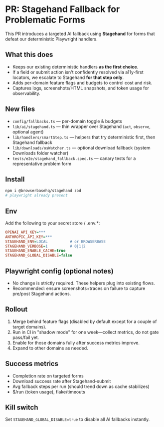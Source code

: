 # PR: Stagehand Fallback for Problematic Forms

This PR introduces a targeted AI fallback using **Stagehand** for forms that defeat our deterministic Playwright handlers.

## What this does
- Keeps our existing deterministic handlers **as the first choice**.
- If a field or submit action isn't confidently resolved via a11y-first locators, we escalate to Stagehand **for that step only**.
- Adds per-domain feature flags and budgets to control cost and risk.
- Captures logs, screenshots/HTML snapshots, and token usage for observability.

## New files
- `config/fallbacks.ts` — per-domain toggle & budgets
- `lib/ai/stagehand.ts` — thin wrapper over Stagehand (`act`, `observe`, optional agent)
- `lib/handlers/smartStep.ts` — helpers that try deterministic first, then Stagehand fallback
- `lib/downloads/osWatcher.ts` — optional download fallback (system Downloads folder watcher)
- `tests/e2e/stagehand_fallback.spec.ts` — canary tests for a representative problem form

## Install
```bash
npm i @browserbasehq/stagehand zod
# playwright already present
```

## Env
Add the following to your secret store / .env.*:
```ini
OPENAI_API_KEY=***
ANTHROPIC_API_KEY=***
STAGEHAND_ENV=LOCAL          # or BROWSERBASE
STAGEHAND_VERBOSE=1          # 0|1|2
STAGEHAND_ENABLE_CACHE=true
STAGEHAND_GLOBAL_DISABLE=false
```

## Playwright config (optional notes)
- No change is strictly required. These helpers plug into existing flows.
- Recommended: ensure screenshots+traces on failure to capture pre/post Stagehand actions.

## Rollout
1) Merge behind feature flags (disabled by default except for a couple of target domains).
2) Run in CI in "shadow mode" for one week—collect metrics, do not gate pass/fail yet.
3) Enable for those domains fully after success metrics improve.
4) Expand to other domains as needed.

## Success metrics
- Completion rate on targeted forms
- Download success rate after Stagehand-submit
- Avg fallback steps per run (should trend down as cache stabilizes)
- $/run (token usage), flake/timeouts

## Kill switch
Set `STAGEHAND_GLOBAL_DISABLE=true` to disable all AI fallbacks instantly.
